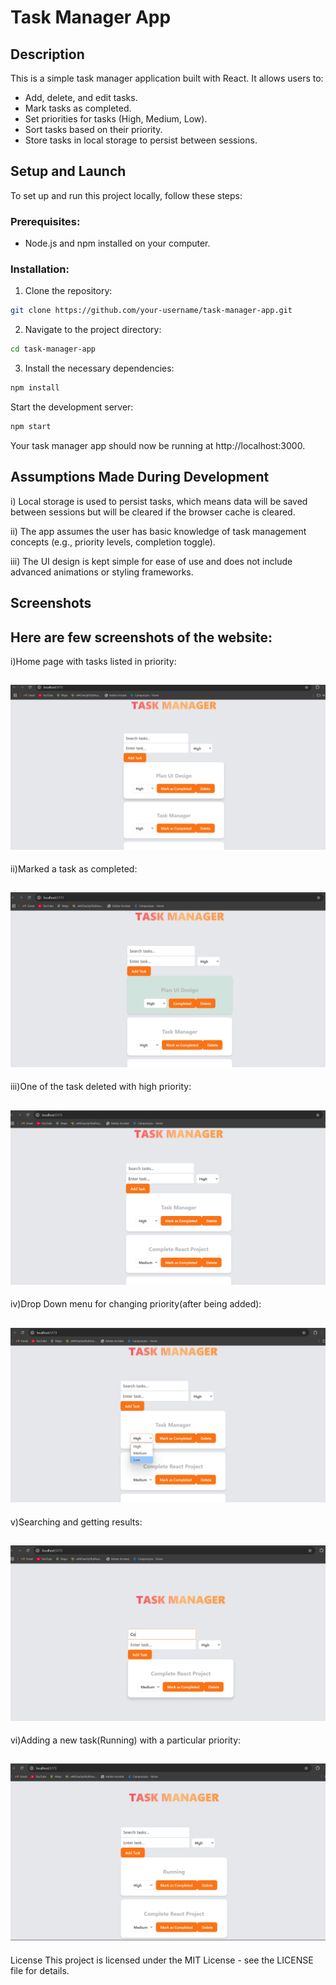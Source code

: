 # Task Manager App

## Description
This is a simple task manager application built with React. It allows users to:
- Add, delete, and edit tasks.
- Mark tasks as completed.
- Set priorities for tasks (High, Medium, Low).
- Sort tasks based on their priority.
- Store tasks in local storage to persist between sessions.

## Setup and Launch

To set up and run this project locally, follow these steps:

### Prerequisites:
- Node.js and npm installed on your computer.

### Installation:

1. Clone the repository:

```bash
git clone https://github.com/your-username/task-manager-app.git
```

2. Navigate to the project directory:
```bash
cd task-manager-app
```
3. Install the necessary dependencies:
```bash
npm install
```
Start the development server:
```bash
npm start
```
Your task manager app should now be running at http://localhost:3000.

## Assumptions Made During Development
i) Local storage is used to persist tasks, which means data will be saved between sessions but will be cleared if the browser cache is cleared.

ii) The app assumes the user has basic knowledge of task management concepts (e.g., priority levels, completion toggle).

iii) The UI design is kept simple for ease of use and does not include advanced animations or styling frameworks.

## Screenshots
Here are few screenshots of the website:
---
i)Home page with tasks listed in priority:

![alt text](<Screenshot 2024-11-14 033651.png>)
---
ii)Marked a task as completed:

![alt text](<Screenshot 2024-11-14 033839.png>)
---
iii)One of the task deleted with high priority:

![alt text](<Screenshot 2024-11-14 033935.png>)
---
iv)Drop Down menu for changing priority(after being added):

![alt text](<Screenshot 2024-11-13 201056.png>)
---
v)Searching and getting results:

![alt text](<Screenshot 2024-11-14 034222.png>)
---
vi)Adding a new task(Running) with a particular priority:

![alt text](<Screenshot 2024-11-14 034343.png>)
---

License
This project is licensed under the MIT License - see the LICENSE file for details.

